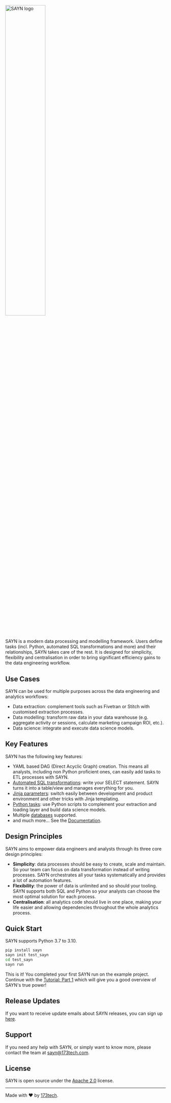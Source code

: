 <img
  src="https://173-static-files.s3.eu-west-2.amazonaws.com/sayn_docs/logos/sayn_logo.png"
  alt="SAYN logo"
  style="width: 50%; height: 50%;"
/>

#

SAYN is a modern data processing and modelling framework. Users define tasks (incl. Python, automated SQL transformations and more) and their relationships, SAYN takes care of the rest. It is designed for simplicity, flexibility and centralisation in order to bring significant efficiency gains to the data engineering workflow.

## Use Cases

SAYN can be used for multiple purposes across the data engineering and analytics workflows:

* Data extraction: complement tools such as Fivetran or Stitch with customised extraction processes.
* Data modelling: transform raw data in your data warehouse (e.g. aggregate activity or sessions, calculate marketing campaign ROI, etc.).
* Data science: integrate and execute data science models.

## Key Features

SAYN has the following key features:

* YAML based DAG (Direct Acyclic Graph) creation. This means all analysts, including non Python proficient ones, can easily add tasks to ETL processes with SAYN.
* [Automated SQL transformations](https://173tech.github.io/sayn/tasks/autosql/): write your SELECT statement. SAYN turns it into a table/view and manages everything for you.
* [Jinja parameters](https://173tech.github.io/sayn/parameters/): switch easily between development and product environment and other tricks with Jinja templating.
* [Python tasks](https://173tech.github.io/sayn/tasks/python/): use Python scripts to complement your extraction and loading layer and build data science models.
* Multiple [databases](https://173tech.github.io/sayn/databases/overview/) supported.
* and much more... See the [Documentation](https://173tech.github.io/sayn/).

## Design Principles

SAYN aims to empower data engineers and analysts through its  three core design principles:

* **Simplicity**: data processes should be easy to create, scale and maintain. So your team can focus on data transformation instead of writing processes. SAYN orchestrates all your tasks systematically and provides a lot of automation features.
* **Flexibility**: the power of data is unlimited and so should your tooling. SAYN supports both SQL and Python so your analysts can choose the most optimal solution for each process.
* **Centralisation**: all analytics code should live in one place, making your life easier and allowing dependencies throughout the whole analytics process.

## Quick Start

SAYN supports Python 3.7 to 3.10.

```bash
pip install sayn
sayn init test_sayn
cd test_sayn
sayn run
```

This is it! You completed your first SAYN run on the example project. Continue with the [Tutorial: Part 1](https://173tech.github.io/sayn/tutorials/tutorial_part1/) which will give you a good overview of SAYN's true power!

## Release Updates

If you want to receive update emails about SAYN releases, you can sign up [here](http://eepurl.com/hnfJIr).

## Support

If you need any help with SAYN, or simply want to know more, please contact the team at <sayn@173tech.com>.

## License

SAYN is open source under the [Apache 2.0](https://www.apache.org/licenses/LICENSE-2.0) license.

---

Made with :heart: by [173tech](https://www.173tech.com).
